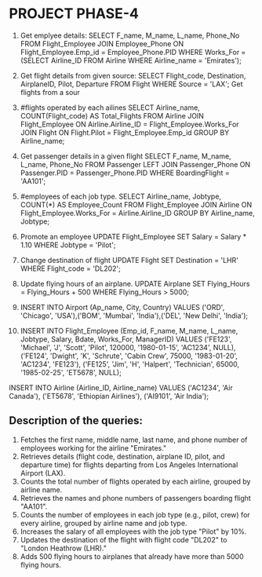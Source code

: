 # PROJECT PHASE-4 

1. Get emplyee details:
 SELECT F_name, M_name, L_name, Phone_No FROM Flight_Employee JOIN Employee_Phone ON Flight_Employee.Emp_id = Employee_Phone.PID WHERE Works_For = (SELECT Airline_ID FROM Airline WHERE Airline_name = 'Emirates');

2. Get flight details from given source:
SELECT Flight_code, Destination, AirplaneID, Pilot, Departure FROM Flight WHERE Source = 'LAX';
Get flights from a sour

3. #flights operated by each ailines
SELECT Airline_name, COUNT(Flight_code) AS Total_Flights FROM Airline JOIN Flight_Employee ON Airline.Airline_ID = Flight_Employee.Works_For JOIN Flight ON Flight.Pilot = Flight_Employee.Emp_id GROUP BY Airline_name;

4. Get passenger details in a given flight 
SELECT F_name, M_name, L_name, Phone_No FROM Passenger LEFT JOIN Passenger_Phone ON Passenger.PID = Passenger_Phone.PID WHERE BoardingFlight = 'AA101';

5. #employees of each job type.
SELECT Airline_name, Jobtype, COUNT(*) AS Employee_Count FROM Flight_Employee JOIN Airline ON Flight_Employee.Works_For = Airline.Airline_ID GROUP BY Airline_name, Jobtype;

6. Promote an employee
UPDATE Flight_Employee SET Salary = Salary * 1.10 WHERE Jobtype = 'Pilot';

7. Change destination of flight 
UPDATE Flight SET Destination = 'LHR' WHERE Flight_code = 'DL202';

8. Update flying hours of an airplane.
UPDATE Airplane SET Flying_Hours = Flying_Hours + 500 WHERE Flying_Hours > 5000;

9. INSERT INTO Airport (Ap_name, City, Country) VALUES ('ORD', 'Chicago', 'USA'),('BOM', 'Mumbai', 'India'),('DEL', 'New Delhi', 'India');

10. INSERT INTO Flight_Employee (Emp_id, F_name, M_name, L_name, Jobtype, Salary, Bdate, Works_For, ManagerID) VALUES ('FE123', 'Michael', 'J', 'Scott', 'Pilot', 120000, '1980-01-15', 'AC1234', NULL), ('FE124', 'Dwight', 'K', 'Schrute', 'Cabin Crew', 75000, '1983-01-20', 'AC1234', 'FE123'), ('FE125', 'Jim', 'H', 'Halpert', 'Technician', 65000, '1985-02-25', 'ET5678', NULL);

INSERT INTO Airline (Airline_ID, Airline_name) VALUES ('AC1234', 'Air Canada'), ('ET5678', 'Ethiopian Airlines'), ('AI9101', 'Air India');
## Description of the queries:
1. Fetches the first name, middle name, last name, and phone number of employees working for the airline "Emirates."
2. Retrieves details (flight code, destination, airplane ID, pilot, and departure time) for flights departing from Los Angeles International Airport (LAX).
3. Counts the total number of flights operated by each airline, grouped by airline name.
4. Retrieves the names and phone numbers of passengers boarding flight "AA101".
5. Counts the number of employees in each job type (e.g., pilot, crew) for every airline, grouped by airline name and job type.
6. Increases the salary of all employees with the job type "Pilot" by 10%.
7. Updates the destination of the flight with flight code "DL202" to "London Heathrow (LHR)."
8. Adds 500 flying hours to airplanes that already have more than 5000 flying hours.